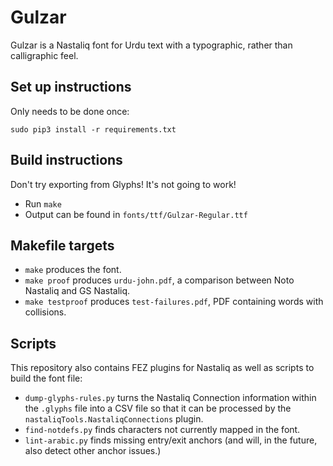 # Gulzar

Gulzar is a Nastaliq font for Urdu text with a typographic, rather than calligraphic feel.

## Set up instructions

Only needs to be done once:

```
sudo pip3 install -r requirements.txt
```

## Build instructions

Don't try exporting from Glyphs! It's not going to work!

* Run `make`
* Output can be found in `fonts/ttf/Gulzar-Regular.ttf`

## Makefile targets

* `make` produces the font.
* `make proof` produces `urdu-john.pdf`, a comparison between Noto Nastaliq and GS Nastaliq.
* `make testproof` produces `test-failures.pdf`, PDF containing words with collisions.

## Scripts

This repository also contains FEZ plugins for Nastaliq as well as scripts to build the font file:

* `dump-glyphs-rules.py` turns the Nastaliq Connection information within the `.glyphs` file into a CSV file so that it can be processed by the `nastaliqTools.NastaliqConnections` plugin.
* `find-notdefs.py` finds characters not currently mapped in the font.
* `lint-arabic.py` finds missing entry/exit anchors (and will, in the future, also detect other anchor issues.)
